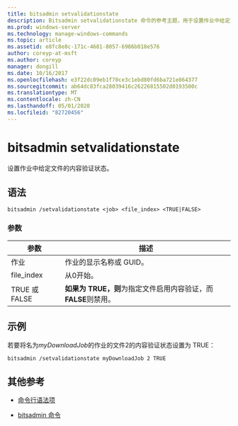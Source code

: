 ```yaml
---
title: bitsadmin setvalidationstate
description: Bitsadmin setvalidationstate 命令的参考主题，用于设置作业中给定文件的内容验证状态。
ms.prod: windows-server
ms.technology: manage-windows-commands
ms.topic: article
ms.assetid: e8fc8e8c-171c-4681-8057-6986b018e576
author: coreyp-at-msft
ms.author: coreyp
manager: dongill
ms.date: 10/16/2017
ms.openlocfilehash: e3f22dc09eb1f70ce3c1ebd80fd6ba721e864377
ms.sourcegitcommit: ab64dc83fca28039416c26226815502d0193500c
ms.translationtype: MT
ms.contentlocale: zh-CN
ms.lasthandoff: 05/01/2020
ms.locfileid: "82720456"
---
```

# <a name="bitsadmin-setvalidationstate"></a>bitsadmin setvalidationstate

设置作业中给定文件的内容验证状态。

## <a name="syntax"></a>语法

```
bitsadmin /setvalidationstate <job> <file_index> <TRUE|FALSE>
```

### <a name="parameters"></a>参数

| 参数 | 描述 |
| --------- | ---------- |
| 作业 | 作业的显示名称或 GUID。 |
| file_index | 从0开始。 |
| TRUE 或 FALSE | **如果为 TRUE，则**为指定文件启用内容验证，而**FALSE**则禁用。 |

## <a name="examples"></a>示例

若要将名为*myDownloadJob*的作业的文件2的内容验证状态设置为 TRUE：

```
bitsadmin /setvalidationstate myDownloadJob 2 TRUE
```

## <a name="additional-references"></a>其他参考

- [命令行语法项](command-line-syntax-key.md)

- [bitsadmin 命令](bitsadmin.md)
